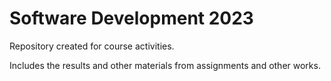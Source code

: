 # Software Development 2023  
Repository created for course activities.  

Includes the results and other materials from assignments and other works.
